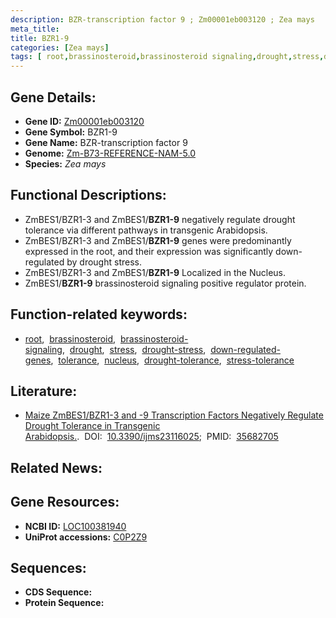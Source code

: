 ```yaml
---
description: BZR-transcription factor 9 ; Zm00001eb003120 ; Zea mays
meta_title:
title: BZR1-9
categories: [Zea mays]
tags: [ root,brassinosteroid,brassinosteroid signaling,drought,stress,drought stress,down-regulated genes,tolerance,nucleus,drought tolerance,stress tolerance ]
---
```


## Gene Details:
- **Gene ID:**	[Zm00001eb003120](https://www.maizegdb.org/gene_center/gene/Zm00001eb003120)
- **Gene Symbol:** BZR1-9
- **Gene Name:** BZR-transcription factor 9
- **Genome:** [Zm-B73-REFERENCE-NAM-5.0](https://www.maizegdb.org/genome/assembly/Zm-B73-REFERENCE-NAM-5.0)
- **Species:** *Zea mays*

## Functional Descriptions:
   - ZmBES1/BZR1-3 and ZmBES1/**BZR1-9** negatively regulate drought tolerance via different pathways in transgenic Arabidopsis.
   - ZmBES1/BZR1-3 and ZmBES1/**BZR1-9** genes were predominantly expressed in the root, and their expression was significantly down-regulated by drought stress.
   - ZmBES1/BZR1-3 and ZmBES1/**BZR1-9** Localized in the Nucleus.
   - ZmBES1/**BZR1-9** brassinosteroid signaling positive regulator protein.

## Function-related keywords:
- [root](/tags/root/),&nbsp;&nbsp;[brassinosteroid](/tags/brassinosteroid/),&nbsp;&nbsp;[brassinosteroid-signaling](/tags/brassinosteroid-signaling/),&nbsp;&nbsp;[drought](/tags/drought/),&nbsp;&nbsp;[stress](/tags/stress/),&nbsp;&nbsp;[drought-stress](/tags/drought-stress/),&nbsp;&nbsp;[down-regulated-genes](/tags/down-regulated-genes/),&nbsp;&nbsp;[tolerance](/tags/tolerance/),&nbsp;&nbsp;[nucleus](/tags/nucleus/),&nbsp;&nbsp;[drought-tolerance](/tags/drought-tolerance/),&nbsp;&nbsp;[stress-tolerance](/tags/stress-tolerance/)

## Literature:
   - [Maize ZmBES1/BZR1-3 and -9 Transcription Factors Negatively Regulate Drought Tolerance in Transgenic Arabidopsis.]( https://www.ncbi.nlm.nih.gov/pmc/articles/PMC9181540/).&nbsp;&nbsp;DOI:&nbsp;&nbsp;[10.3390/ijms23116025](https://www.ncbi.nlm.nih.gov/pmc/articles/PMC9181540/);&nbsp;&nbsp;PMID:&nbsp;&nbsp;[35682705](https://pubmed.ncbi.nlm.nih.gov/35682705/)

## Related News:

## Gene Resources:
- **NCBI ID:**  [LOC100381940](https://www.ncbi.nlm.nih.gov/gene/?term=LOC100381940)
- **UniProt accessions:** [C0P2Z9](https://www.uniprot.org/uniprotkb/C0P2Z9/entry)



## Sequences:
- **CDS Sequence:**
- **Protein Sequence:**
